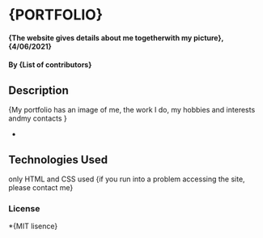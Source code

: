 # {PORTFOLIO}
#### {The website gives details about me togetherwith my picture}, {4/06/2021}
#### By **{List of contributors}**
## Description
{My portfolio has an image of me, the work I do, my hobbies and interests andmy contacts }

* 

## Technologies Used
only HTML and CSS used
{if you run into a problem accessing the site, please contact me}
### License
*{MIT lisence}
  
